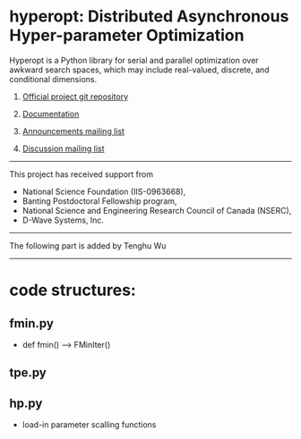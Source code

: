 # hyperopt: Distributed Asynchronous Hyper-parameter Optimization

Hyperopt is a Python library for serial and parallel optimization over awkward search spaces, which may include real-valued, discrete, and conditional dimensions.

1. [Official project git repository](http://github.com/hyperopt/hyperopt)

2. [Documentation](http://hyperopt.github.io/hyperopt)

3. [Announcements mailing list](https://groups.google.com/forum/#!forum/hyperopt-announce)

4. [Discussion mailing list](https://groups.google.com/forum/#!forum/hyperopt-discuss)


------
This project has received support from
* National Science Foundation (IIS-0963668),
* Banting Postdoctoral Fellowship program, 
* National Science and Engineering Research Council of Canada (NSERC),
* D-Wave Systems, Inc.

****
The following part is added by Tenghu Wu
****
# code structures:

## fmin.py
* def fmin() --> FMinIter() 

## tpe.py

## hp.py
* load-in parameter scalling functions
